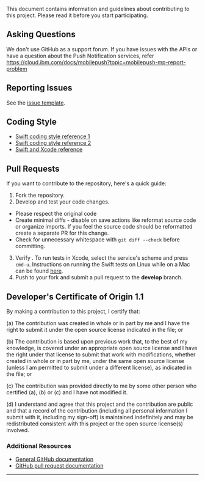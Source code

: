 This document contains information and guidelines about contributing to this project. Please read it before you start participating.

## Asking Questions

We don't use GitHub as a support forum. If you have issues with the APIs or have a question about the Push Notification services, refer https://cloud.ibm.com/docs/mobilepush?topic=mobilepush-mp-report-problem

## Reporting Issues

See the [issue template](issueTemplate.md).

## Coding Style

-   [Swift coding style reference 1](https://swift.org/documentation/api-design-guidelines/)
-   [Swift coding style reference 2](https://google.github.io/swift/)
-   [Swift and Xcode reference](https://developer.apple.com/swift/resources/)

## Pull Requests

If you want to contribute to the repository, here's a quick guide:
1.  Fork the repository.
2.  Develop and test your code changes.
- Please respect the original code
- Create minimal diffs - disable on save actions like reformat source code or organize imports. If you feel the source code should be reformatted create a separate PR for this change.
- Check for unnecessary whitespace with `git diff --check` before committing.

3.  Verify . To run tests in Xcode, select the service's scheme and press `cmd-u`. Instructions on running the Swift tests on Linux while on a Mac can be found [here](https://github.com/watson-developer-cloud/swift-sdk/wiki/Running-Swift-Linux-Tests-on-Mac).
4.  Push to your fork and submit a pull request to the **develop** branch.

## Developer's Certificate of Origin 1.1

By making a contribution to this project, I certify that:

(a) The contribution was created in whole or in part by me and I
   have the right to submit it under the open source license
   indicated in the file; or

(b) The contribution is based upon previous work that, to the best
   of my knowledge, is covered under an appropriate open source
   license and I have the right under that license to submit that
   work with modifications, whether created in whole or in part
   by me, under the same open source license (unless I am
   permitted to submit under a different license), as indicated
   in the file; or

(c) The contribution was provided directly to me by some other
   person who certified (a), (b) or (c) and I have not modified
   it.

(d) I understand and agree that this project and the contribution
   are public and that a record of the contribution (including all
   personal information I submit with it, including my sign-off) is
   maintained indefinitely and may be redistributed consistent with
   this project or the open source license(s) involved.

### Additional Resources
-   [General GitHub documentation](https://help.github.com/)
-   [GitHub pull request documentation](https://help.github.com/send-pull-requests/)

---